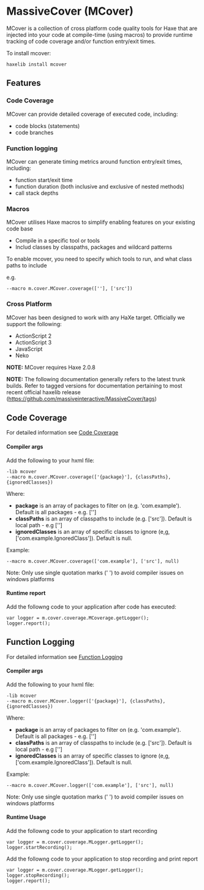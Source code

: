 MassiveCover (MCover)
======================

MCover is a collection of cross platform code quality tools for Haxe that are injected into your code at compile-time (using macros) to provide runtime tracking of code coverage and/or function entry/exit times. 


To install mcover:

	haxelib install mcover


Features
---------------------

### Code Coverage

MCover can provide detailed coverage of executed code, including:

* code blocks (statements)
* code branches

### Function logging

MCover can generate timing metrics around function entry/exit times, including:

* function start/exit time
* function duration (both inclusive and exclusive of nested methods)
* call stack depths


### Macros

MCover utilises Haxe macros to simplify enabling features on your existing code base

* Compile in a specific tool or tools
* Includ classes by classpaths, packages and wildcard patterns


To enable mcover, you need to specify which tools to run, and what class paths to include

e.g.

	--macro m.cover.MCover.coverage([''], ['src'])

### Cross Platform

MCover has been designed to work with any HaXe target. Officially we support the following:

*	ActionScript 2
*	ActionScript 3
*	JavaScript
*	Neko

**NOTE:** MCover requires Haxe 2.0.8

**NOTE:** The following documentation generally refers to the latest trunk builds. Refer to tagged versions for documentation pertaining to most recent official haxelib release (https://github.com/massiveinteractive/MassiveCover/tags) 




Code Coverage
---------------------

For detailed information see [Code Coverage](src/m/cover/coverage/README.md)

#### Compiler args

Add the following to your hxml file:

	-lib mcover
	--macro m.cover.MCover.coverage(['{package}'], {classPaths}, {ignoredClasses})

Where:

*	**package** is an array of packages to filter on (e.g. 'com.example'). Default is all packages - e.g. ['']
*	**classPaths** is an array of classpaths to include (e.g. ['src']). Default is local path - e.g ['']
*	**ignoredClasses** is an array of specific classes to ignore (e,g, ['com.example.IgnoredClass']). Default is null.


Example:

	--macro m.cover.MCover.coverage(['com.example'], ['src'], null)

Note: Only use single quotation marks (' ') to avoid compiler issues on windows platforms

#### Runtime report

Add the followng code to your application after code has executed:

	var logger = m.cover.coverage.MCoverage.getLogger();
	logger.report();



Function Logging
---------------------

For detailed information see [Function Logging](src/m/cover/logger/README.md)

#### Compiler args

Add the following to your hxml file:

	-lib mcover
	--macro m.cover.MCover.logger(['{package}'], {classPaths}, {ignoredClasses})

Where:

*	**package** is an array of packages to filter on (e.g. 'com.example'). Default is all packages - e.g. ['']
*	**classPaths** is an array of classpaths to include (e.g. ['src']). Default is local path - e.g ['']
*	**ignoredClasses** is an array of specific classes to ignore (e,g, ['com.example.IgnoredClass']). Default is null.


Example:

	--macro m.cover.MCover.logger(['com.example'], ['src'], null)

Note: Only use single quotation marks (' ') to avoid compiler issues on windows platforms


#### Runtime Usage

Add the followng code to your application to start recording

	var logger = m.cover.coverage.MLogger.getLogger();
	logger.startRecording();

Add the followng code to your application to stop recording and print report

	var logger = m.cover.coverage.MLogger.getLogger();
	logger.stopRecording();
	logger.report();


